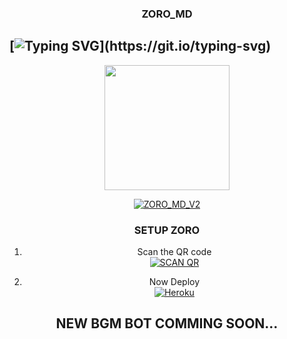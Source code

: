 <h3 align="center">ZORO_MD</h3>

## [![Typing SVG](https://readme-typing-svg.herokuapp.com?font=Lemon+milk&color=F5000&lines=Welcome+to+ZORO_MD_V2+WA+Bot...;zoro+md+v2+comming+soon...;This+is+a+Bgm+bot...;With+more+features...)](https://git.io/typing-svg)

<div align="center">
  <img border-radius: 15px src="https://i.imgur.com/94pCRjc.jpeg" width="200" height="200"/>
  <p align="center">
<a href="#"><img title="ZORO_MD_V2" src="https://img.shields.io/badge/ZORO_MD_V2-green?colorA=%23ff0000&colorB=%23017e40&style=for-the-badge"></a>
</p>




### SETUP ZORO

1. Scan the QR code
    <br>
<a href='https://jarvis.lokiser.xyz/' target="_blank"><img alt='SCAN QR' src='https://img.shields.io/badge/Scan_qr-100000?style=for-the-badge&logo=scan&logoColor=white&labelColor=black&color=black'/></a>




2. Now Deploy
    <br>
<a href='https://jarvis.lokiser.xyz/heroku.html' target="_blank"><img alt='Heroku' src='https://img.shields.io/badge/-Deploy-black?style=for-the-badge&logo=heroku&logoColor=white'/></a>



## NEW BGM BOT COMMING SOON...
